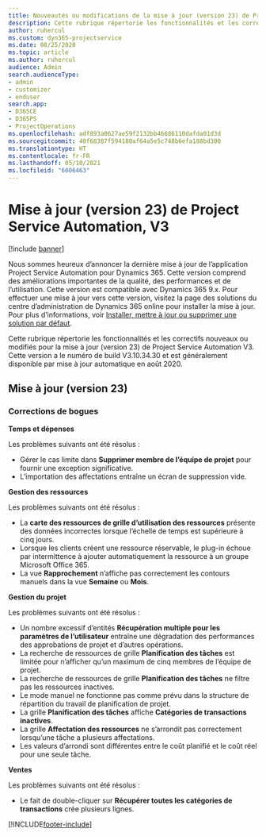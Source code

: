 ```yaml
---
title: Nouveautés ou modifications de la mise à jour (version 23) de Project Service Automation (correctif logiciel), V3
description: Cette rubrique répertorie les fonctionnalités et les correctifs disponibles pour la mise à jour (version 23) de Project Service Automation, V3.
author: ruhercul
ms.custom: dyn365-projectservice
ms.date: 08/25/2020
ms.topic: article
ms.author: ruhercul
audience: Admin
search.audienceType:
- admin
- customizer
- enduser
search.app:
- D365CE
- D365PS
- ProjectOperations
ms.openlocfilehash: adf893a0627ae59f2132bb46686110dafda01d3d
ms.sourcegitcommit: 40f68387f594180af64a5e5c748b6efa188bd300
ms.translationtype: HT
ms.contentlocale: fr-FR
ms.lasthandoff: 05/10/2021
ms.locfileid: "6006463"
---
```

# <a name="project-service-automation-update-release-23-v3"></a>Mise à jour (version 23) de Project Service Automation, V3

[!include [banner](../includes/psa-now-project-operations.md)]

Nous sommes heureux d’annoncer la dernière mise à jour de l’application Project Service Automation pour Dynamics 365. Cette version comprend des améliorations importantes de la qualité, des performances et de l’utilisation. Cette version est compatible avec Dynamics 365 9.x. Pour effectuer une mise à jour vers cette version, visitez la page des solutions du centre d’administration de Dynamics 365 online pour installer la mise à jour. Pour plus d’informations, voir [Installer, mettre à jour ou supprimer une solution par défaut](/power-platform/admin/install-remove-preferred-solution).

Cette rubrique répertorie les fonctionnalités et les correctifs nouveaux ou modifiés pour la mise à jour (version 23) de Project Service Automation V3. Cette version a le numéro de build V3.10.34.30 et est généralement disponible par mise à jour automatique en août 2020.

## <a name="update-release-23"></a>Mise à jour (version 23)

### <a name="bug-fixes"></a>Corrections de bogues

**Temps et dépenses**

Les problèmes suivants ont été résolus :
- Gérer le cas limite dans **Supprimer membre de l’équipe de projet** pour fournir une exception significative.
- L’importation des affectations entraîne un écran de suppression vide.

**Gestion des ressources**

Les problèmes suivants ont été résolus :

- La **carte des ressources de grille d’utilisation des ressources** présente des données incorrectes lorsque l’échelle de temps est supérieure à cinq jours.
- Lorsque les clients créent une ressource réservable, le plug-in échoue par intermittence à ajouter automatiquement la ressource à un groupe Microsoft Office 365.
- La vue **Rapprochement** n’affiche pas correctement les contours manuels dans la vue **Semaine** ou **Mois**.

**Gestion du projet**

Les problèmes suivants ont été résolus :

- Un nombre excessif d’entités **Récupération multiple pour les paramètres de l’utilisateur** entraîne une dégradation des performances des approbations de projet et d’autres opérations.
- La recherche de ressources de grille **Planification des tâches** est limitée pour n’afficher qu’un maximum de cinq membres de l’équipe de projet. 
- La recherche de ressources de grille **Planification des tâches** ne filtre pas les ressources inactives.
- Le mode manuel ne fonctionne pas comme prévu dans la structure de répartition du travail de planification de projet.
- La grille **Planification des tâches** affiche **Catégories de transactions inactives**.
- La grille **Affectation des ressources** ne s’arrondit pas correctement lorsqu’une tâche a plusieurs affectations.
- Les valeurs d’arrondi sont différentes entre le coût planifié et le coût réel pour une seule tâche.

**Ventes**

Les problèmes suivants ont été résolus :

- Le fait de double-cliquer sur **Récupérer toutes les catégories de transactions** crée plusieurs lignes.


[!INCLUDE[footer-include](../includes/footer-banner.md)]